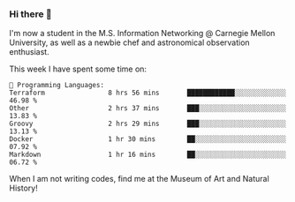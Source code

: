 ### Hi there 👋

I'm now a student in the M.S. Information Networking @ Carnegie Mellon University, as well as a newbie chef and astronomical observation enthusiast. 



<!--START_SECTION:waka-->
This week I have spent some time on: 

```text
💬 Programming Languages: 
Terraform                8 hrs 56 mins       ████████████░░░░░░░░░░░░░   46.98 % 
Other                    2 hrs 37 mins       ███░░░░░░░░░░░░░░░░░░░░░░   13.83 % 
Groovy                   2 hrs 29 mins       ███░░░░░░░░░░░░░░░░░░░░░░   13.13 % 
Docker                   1 hr 30 mins        ██░░░░░░░░░░░░░░░░░░░░░░░   07.92 % 
Markdown                 1 hr 16 mins        ██░░░░░░░░░░░░░░░░░░░░░░░   06.72 % 
```


<!--END_SECTION:waka-->

When I am not writing codes, find me at the Museum of Art and Natural History!
